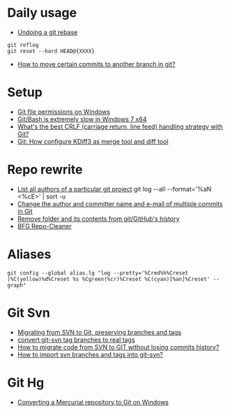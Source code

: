 # Daily usage
* [Undoing a git rebase](http://stackoverflow.com/questions/134882/undoing-a-git-rebase)
```
git reflog
git reset --hard HEAD@{XXXX}
```

* [How to move certain commits to another branch in git?](https://stackoverflow.com/questions/2369426/how-to-move-certain-commits-to-another-branch-in-git) 

# Setup
* [Git file permissions on Windows](http://stackoverflow.com/questions/6476513/git-file-permissions-on-windows)
* [Git/Bash is extremely slow in Windows 7 x64](https://stackoverflow.com/questions/4485059/git-bash-is-extremely-slow-in-windows-7-x64)
* [What's the best CRLF (carriage return, line feed) handling strategy with Git?](http://stackoverflow.com/questions/170961/whats-the-best-crlf-carriage-return-line-feed-handling-strategy-with-git)
* [Git: How configure KDiff3 as merge tool and diff tool](http://stackoverflow.com/questions/33308482/git-how-configure-kdiff3-as-merge-tool-and-diff-tool)

# Repo rewrite
* [List all authors of a particular git project](http://www.commandlinefu.com/commands/view/4519/list-all-authors-of-a-particular-git-project)
git log --all --format='%aN <%cE>' | sort -u
* [Change the author and committer name and e-mail of multiple commits in Git](http://stackoverflow.com/questions/750172/change-the-author-and-committer-name-and-e-mail-of-multiple-commits-in-git)
* [Remove folder and its contents from git/GitHub's history](https://stackoverflow.com/questions/10067848/remove-folder-and-its-contents-from-git-githubs-history)
* [BFG Repo-Cleaner](https://rtyley.github.io/bfg-repo-cleaner/)

# Aliases
```
git config --global alias.lg "log --pretty='%Cred%h%Creset |%C(yellow)%d%Creset %s %Cgreen(%cr)%Creset %C(cyan)[%an]%Creset' --graph"
```

# Git Svn
* [Migrating from SVN to Git, preserving branches and tags](http://www.sailmaker.co.uk/blog/2013/05/05/migrating-from-svn-to-git-preserving-branches-and-tags-3/)
* [convert git-svn tag branches to real tags](http://gitready.com/advanced/2009/02/16/convert-git-svn-tag-branches-to-real-tags.html)
* [How to migrate code from SVN to GIT without losing commits history?](http://stackoverflow.com/questions/9211405/how-to-migrate-code-from-svn-to-git-without-losing-commits-history)
* [How to import svn branches and tags into git-svn?](http://stackoverflow.com/questions/2244252/how-to-import-svn-branches-and-tags-into-git-svn)

# Git Hg
* [Converting a Mercurial repository to Git on Windows](https://www.appveyor.com/blog/2014/02/23/converting-mercurial-repository-to-git-on-windows/)

